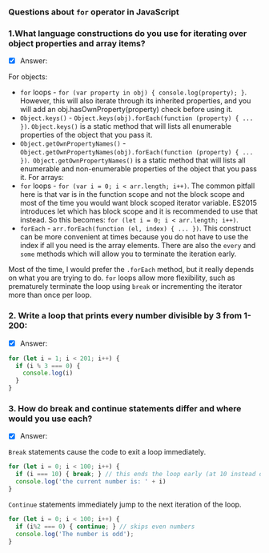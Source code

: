### Questions about `for` operator in JavaScript

### 1.What language constructions do you use for iterating over object properties and array items?  

- [x] Answer:

For objects:
- `for` loops - `for (var property in obj) { console.log(property); }`. However, this will also iterate through its inherited properties, and you will add an obj.hasOwnProperty(property) check before using it.
- `Object.keys()` - `Object.keys(obj).forEach(function (property) { ... })`. `Object.keys()` is a static method that will lists all enumerable properties of the object that you pass it.
- `Object.getOwnPropertyNames()` - `Object.getOwnPropertyNames(obj).forEach(function (property) { ... })`.` Object.getOwnPropertyNames()` is a static method that will lists all enumerable and non-enumerable properties of the object that you pass it.
For arrays:
- `for` loops - `for (var i = 0; i < arr.length; i++)`. The common pitfall here is that var is in the function scope and not the block scope and most of the time you would want block scoped iterator variable. ES2015 introduces let which has block scope and it is recommended to use that instead. So this becomes: `for (let i = 0; i < arr.length; i++)`.
- `forEach` - `arr.forEach(function (el, index) { ... })`. This construct can be more convenient at times because you do not have to use the index if all you need is the array elements. There are also the `every` and `some` methods which will allow you to terminate the iteration early.

Most of the time, I would prefer the `.forEach` method, but it really depends on what you are trying to do. `for` loops allow more flexibility, such as prematurely terminate the loop using `break` or incrementing the iterator more than once per loop.

### 2. Write a loop that prints every number divisible by 3 from 1-200:
- [x] Answer:
```js
for (let i = 1; i < 201; i++) {
  if (i % 3 === 0) {
    console.log(i)
  }
}
```

### 3.  How do break and continue statements differ and where would you use each?
- [x] Answer:
  
`Break` statements cause the code to exit a loop immediately.
```js
for (let i = 0; i < 100; i++) {
  if (i === 10) { break; } // this ends the loop early (at 10 instead of 100)
  console.log('the current number is: ' + i)
}
```
`Continue` statements immediately jump to the next iteration of the loop.
```js
for (let i = 0; i < 100; i++) {
  if (i%2 === 0) { continue; } // skips even numbers
  console.log('The number is odd');
}
```



